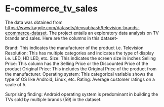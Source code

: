 # E-commerce_tv_sales
The data was obtained from https://www.kaggle.com/datasets/devsubhash/television-brands-ecommerce-dataset.
The project entails an exploratory data analysis on TV brands and sales. 
Here are the columns in this dataset-

Brand: This indicates the manufacturer of the product i.e. Television
Resolution: This has multiple categories and indicates the type of display i.e. LED, HD LED, etc.
Size: This indicates the screen size in inches
Selling Price: This column has the Selling Price or the Discounted Price of the product
Original Price: This includes the Original Price of the product from the manufacturer.
Operating system: This categorical variable shows the type of OS like Android, Linux, etc.
Rating: Average customer ratings on a scale of 5.

Surprising finding: Android operating system is predominant in building the TVs sold by multiple brands (59) in the dataset. 

